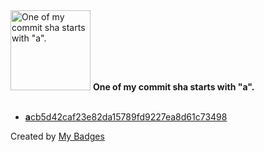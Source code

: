 <img src="https://my-badges.github.io/my-badges/a-commit.png" alt="One of my commit sha starts with &quot;a&quot;." title="One of my commit sha starts with &quot;a&quot;." width="128">
<strong>One of my commit sha starts with &quot;a&quot;.</strong>
<br><br>

- <a href="https://github.com/0x3f1opusexpavotelos/awesome-forum/commit/acb5d42caf23e82da15789fd9227ea8d61c73498"><strong>a</strong>cb5d42caf23e82da15789fd9227ea8d61c73498</a>


Created by <a href="https://github.com/my-badges/my-badges">My Badges</a>